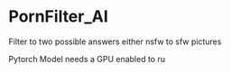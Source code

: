 # PornFilter_AI

Filter to two possible answers either nsfw to sfw pictures 

Pytorch Model needs a GPU enabled to ru
